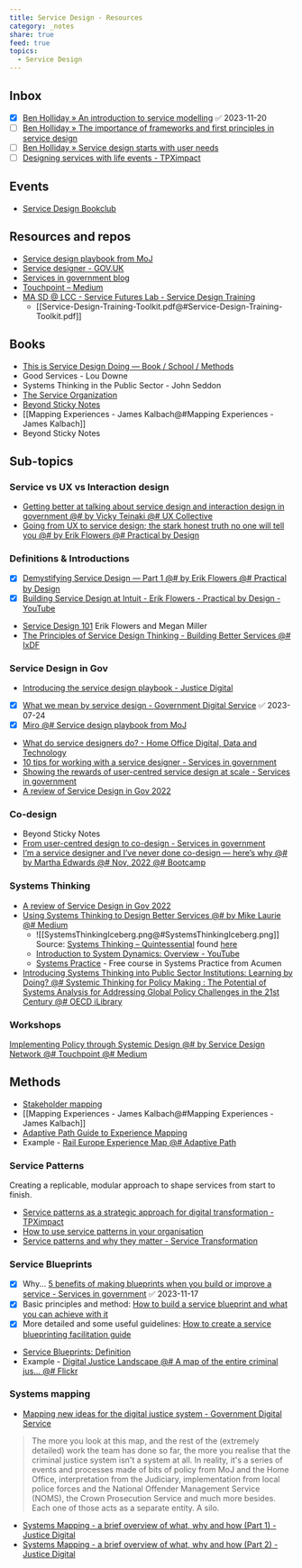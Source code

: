 ```yaml
---
title: Service Design - Resources
category: _notes
share: true
feed: true
topics:
  - Service Design
---
```



## Inbox
- [x] [Ben Holliday » An introduction to service modelling](https://web.archive.org/web/20220520150910/https://hollidazed.co.uk/2020/05/19/service-modelling/) ✅ 2023-11-20
- [ ] [Ben Holliday » The importance of frameworks and first principles in service design](https://web.archive.org/web/20220522230736/https://hollidazed.co.uk/2019/04/26/the-importance-of-frameworks-and-first-principles-in-service-design/)
- [ ] [Ben Holliday » Service design starts with user needs](https://web.archive.org/web/20230120110227/https://hollidazed.co.uk/2017/07/14/leading-service-design-user-needs/)
- [ ] [Designing services with life events - TPXimpact](https://www.tpximpact.com/knowledge-hub/insights/designing-services-with-life-events/)

## Events
- [Service Design Bookclub](https://sites.google.com/view/sdbookclub/home)

## Resources and repos
- [Service design playbook from MoJ](https://miro.com/app/board/o9J_lEirG9Q=/)
- [Service designer - GOV.UK](https://www.gov.uk/guidance/service-designer)
- [Services in government blog](https://services.blog.gov.uk/)
- [Touchpoint – Medium](https://medium.com/touchpoint)
- [MA SD @ LCC - Service Futures Lab - Service Design Training](https://www.servicefutures.co.uk/work/service-design-training)
	- [[Service-Design-Training-Toolkit.pdf@#Service-Design-Training-Toolkit.pdf]]

## Books
- [This is Service Design Doing — Book / School / Methods](https://www.thisisservicedesigndoing.com/)
- Good Services - Lou Downe
- Systems Thinking in the Public Sector - John Seddon
- [The Service Organization](https://www.theserviceorg.com/)
- [Beyond Sticky Notes](https://www.beyondstickynotes.com/)
- [[Mapping Experiences - James Kalbach@#Mapping Experiences - James Kalbach]]
- Beyond Sticky Notes

## Sub-topics

### Service vs UX vs Interaction design
- [Getting better at talking about service design and interaction design in government @# by Vicky Teinaki @# UX Collective](https://uxdesign.cc/getting-better-at-talking-about-service-design-and-interaction-design-in-government-582b11289313)
- [Going from UX to service design; the stark honest truth no one will tell you @# by Erik Flowers @# Practical by Design](https://blog.practicalservicedesign.com/going-from-ux-to-service-design-the-stark-honest-truth-no-one-will-tell-you-953028156b86)

### Definitions & Introductions
- [x] [Demystifying Service Design — Part 1 @# by Erik Flowers @# Practical by Design](https://blog.practicalservicedesign.com/demystifying-service-design-part-1-56be3322d070?gi=f7bb9c1d2c93#.a9n8vx9e0)
- [x] [Building Service Design at Intuit - Erik Flowers - Practical by Design - YouTube](https://www.youtube.com/watch?v=y9nrA4LDRWI)
-  [Service Design 101](https://www.practicalbydesign.co/service-design-101) Erik Flowers and Megan Miller
- [The Principles of Service Design Thinking - Building Better Services @# IxDF](https://www.interaction-design.org/literature/article/the-principles-of-service-design-thinking-building-better-services)

### Service Design in Gov
- [Introducing the service design playbook - Justice Digital](https://mojdigital.blog.gov.uk/2021/06/25/introducing-the-service-design-playbook/)
- [x] [What we mean by service design - Government Digital Service](https://gds.blog.gov.uk/2016/04/18/what-we-mean-by-service-design/) ✅ 2023-07-24
- [x] [Miro @# Service design playbook from MoJ](https://miro.com/app/board/o9J_lEirG9Q=/)
- [What do service designers do? - Home Office Digital, Data and Technology](https://hodigital.blog.gov.uk/2016/11/11/what-do-service-designers-do/)
- [10 tips for working with a service designer - Services in government](https://services.blog.gov.uk/2022/04/25/10-tips-for-working-with-a-service-designer/)
- [Showing the rewards of user-centred service design at scale - Services in government](https://services.blog.gov.uk/2021/03/05/showing-the-rewards-of-user-centred-service-design-at-scale/)
- [A review of Service Design in Gov 2022](https://blogs.ed.ac.uk/future-student-experience/service-design-in-government-2022-my-highlights/)

### Co-design 
- Beyond Sticky Notes
- [From user-centred design to co-design - Services in government](https://services.blog.gov.uk/2021/03/23/from-user-centred-design-to-co-design/)
- [I’m a service designer and I’ve never done co-design — here’s why @# by Martha Edwards @# Nov, 2022 @# Bootcamp](https://bootcamp.uxdesign.cc/im-a-service-designer-and-i-ve-never-done-co-design-here-s-why-7c69aa3c7818)

### Systems Thinking
- [A review of Service Design in Gov 2022](https://blogs.ed.ac.uk/future-student-experience/service-design-in-government-2022-my-highlights/)
- [Using Systems Thinking to Design Better Services @# by Mike Laurie @# Medium](https://medium.com/@mikelaurie/using-systems-thinking-to-design-better-services-905b62ca10b7)
	- ![[SystemsThinkingIceberg.png@#SystemsThinkingIceberg.png]]
		Source: [Systems Thinking – Quintessential](https://www.quintessential.coach/services/systems-thinking/)  found [here](https://blogs.ed.ac.uk/future-student-experience/service-design-in-government-2022-my-highlights/)
	- [Introduction to System Dynamics: Overview - YouTube](https://www.youtube.com/watch?v=AnTwZVviXyY)
	- [Systems Practice](https://acumenacademy.org/course/systems-practice/)  - Free course in Systems Practice from Acumen
- [Introducing Systems Thinking into Public Sector Institutions: Learning by Doing? @# Systemic Thinking for Policy Making : The Potential of Systems Analysis for Addressing Global Policy Challenges in the 21st Century @# OECD iLibrary](https://www.oecd-ilibrary.org/sites/3a9acaa6-en/index.html?itemId=/content/component/3a9acaa6-en#wrapper)

### Workshops
[Implementing Policy through Systemic Design @# by Service Design Network @# Touchpoint @# Medium](https://medium.com/touchpoint/implementing-policy-through-systemic-design-951e46993091)



## Methods 
- [Stakeholder mapping](https://www.ibm.com/design/thinking/page/toolkit/activity/stakeholder-map)
- [[Mapping Experiences - James Kalbach@#Mapping Experiences - James Kalbach]]
- [Adaptive Path Guide to Experience Mapping ](https://maeda.pm/wp-content/uploads/2019/12/Adaptive_Paths_Guide_to_Experience_Mapping.pdf)
- Example - [Rail Europe Experience Map @# Adaptive Path](http://www.uxforthemasses.com/wp-content/uploads/2017/01/RailEurope_AdaptivePath_CXMap_FINAL.pdf)

### Service Patterns
Creating a replicable, modular approach to shape services from start to finish.
- [Service patterns as a strategic approach for digital transformation - TPXimpact](https://www.tpximpact.com/knowledge-hub/blogs/design/service-patterns-strategic-approach-digital-transformation/)
- [How to use service patterns in your organisation](https://web.archive.org/web/20220629201024/https://hollidazed.co.uk/2019/11/12/how-to-use-service-patterns/)
- [Service patterns and why they matter - Service Transformation](https://servicetransformation.blog.essex.gov.uk/2019/03/01/service-patterns-and-why-they-matter/)

### Service Blueprints
- [x] Why... [5 benefits of making blueprints when you build or improve a service - Services in government](https://services.blog.gov.uk/2021/03/17/5-benefits-of-making-blueprints-when-you-build-or-improve-a-service/) ✅ 2023-11-17
- [x] Basic principles and method: [How to build a service blueprint and what you can achieve with it](https://www.tech.gov.sg/media/technews/how-to-build-service-blueprint-and-what-you-can-achieve-with-it)
- [x] More detailed and some useful guidelines: [How to create a service blueprinting facilitation guide](https://www.navapbc.com/toolkits/service-blueprinting-facilitation-guide)
- [Service Blueprints: Definition](https://www.nngroup.com/articles/service-blueprints-definition/)
- Example - [Digital Justice Landscape @# A map of the entire criminal jus… @# Flickr](https://www.flickr.com/photos/gdsteam/20351061738/in/dateposted-public/)

### Systems mapping
- [Mapping new ideas for the digital justice system - Government Digital Service](https://gds.blog.gov.uk/2015/08/18/mapping-new-ideas-for-the-digital-justice-system-2/)
> The more you look at this map, and the rest of the (extremely detailed) work the team has done so far, the more you realise that the criminal justice system isn't a system at all. In reality, it's a series of events and processes made of bits of policy from MoJ and the Home Office, interpretation from the Judiciary, implementation from local police forces and the National Offender Management Service (NOMS), the Crown Prosecution Service and much more besides. Each one of those acts as a separate entity. A silo.

- [Systems Mapping - a brief overview of what, why and how (Part 1) - Justice Digital](https://mojdigital.blog.gov.uk/2020/06/02/systems-mapping-a-brief-overview-of-what-why-and-how-part-1/)
- [Systems Mapping - a brief overview of what, why and how (Part 2) - Justice Digital](https://mojdigital.blog.gov.uk/2020/06/03/systems-mapping-a-brief-overview-of-what-why-and-how-part-2/)
